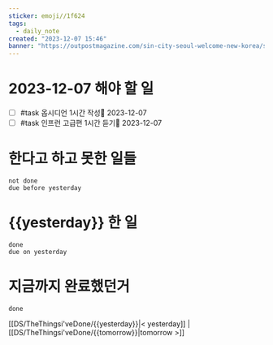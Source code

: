 ```yaml
---
sticker: emoji//1f624
tags:
  - daily_note
created: "2023-12-07 15:46"
banner: "https://outpostmagazine.com/sin-city-seoul-welcome-new-korea/seoul-skyline-photo/"
---
```


# 2023-12-07 해야 할 일

- [ ] #task 옵시디언 1시간 작성📅 2023-12-07
- [ ] #task 인프런 고급편 1시간 듣기📅 2023-12-07

# 한다고 하고 못한 일들
```tasks
not done
due before yesterday
```
# {{yesterday}} 한 일
```tasks
done
due on yesterday
```
# 지금까지 완료했던거 
```tasks
done
```
[[DS/TheThingsi'veDone/{{yesterday}}|< yesterday]] | [[DS/TheThingsi'veDone/{{tomorrow}}|tomorrow >]]